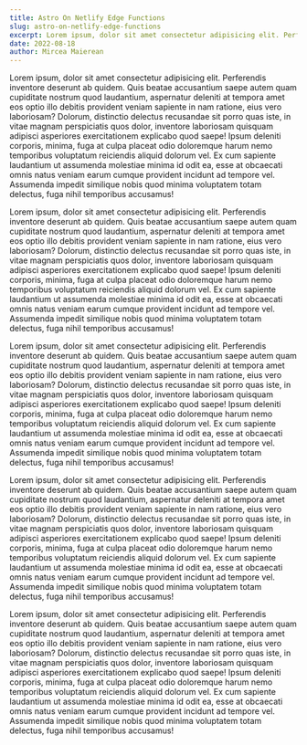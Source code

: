 ```yaml
---
title: Astro On Netlify Edge Functions
slug: astro-on-netlify-edge-functions
excerpt: Lorem ipsum, dolor sit amet consectetur adipisicing elit. Perferendis inventore deserunt ab quidem. Quis beatae accusantium saepe autem quam cupiditate nostrum quod laudantium, aspernatur deleniti at tempora amet eos optio illo debitis provident veniam sapiente in nam ratione, eius vero laboriosam? Dolorum, distinctio delectus recusandae sit porro quas iste, in vitae magnam perspiciatis quos dolor, inventore laboriosam quisquam adipisci asperiores exercitationem explicabo quod saepe! Ipsum deleniti corporis, minima, fuga at culpa placeat odio doloremque harum nemo temporibus voluptatum reiciendis aliquid dolorum vel. Ex cum sapiente laudantium ut assumenda molestiae minima id odit ea, esse at obcaecati omnis natus veniam earum cumque provident incidunt ad tempore vel. Assumenda impedit similique nobis quod minima voluptatem totam delectus, fuga nihil temporibus accusamus!
date: 2022-08-18
author: Mircea Maierean
---
```


Lorem ipsum, dolor sit amet consectetur adipisicing elit. Perferendis inventore deserunt ab quidem. Quis beatae accusantium saepe autem quam cupiditate nostrum quod laudantium, aspernatur deleniti at tempora amet eos optio illo debitis provident veniam sapiente in nam ratione, eius vero laboriosam? Dolorum, distinctio delectus recusandae sit porro quas iste, in vitae magnam perspiciatis quos dolor, inventore laboriosam quisquam adipisci asperiores exercitationem explicabo quod saepe! Ipsum deleniti corporis, minima, fuga at culpa placeat odio doloremque harum nemo temporibus voluptatum reiciendis aliquid dolorum vel. Ex cum sapiente laudantium ut assumenda molestiae minima id odit ea, esse at obcaecati omnis natus veniam earum cumque provident incidunt ad tempore vel. Assumenda impedit similique nobis quod minima voluptatem totam delectus, fuga nihil temporibus accusamus!

Lorem ipsum, dolor sit amet consectetur adipisicing elit. Perferendis inventore deserunt ab quidem. Quis beatae accusantium saepe autem quam cupiditate nostrum quod laudantium, aspernatur deleniti at tempora amet eos optio illo debitis provident veniam sapiente in nam ratione, eius vero laboriosam? Dolorum, distinctio delectus recusandae sit porro quas iste, in vitae magnam perspiciatis quos dolor, inventore laboriosam quisquam adipisci asperiores exercitationem explicabo quod saepe! Ipsum deleniti corporis, minima, fuga at culpa placeat odio doloremque harum nemo temporibus voluptatum reiciendis aliquid dolorum vel. Ex cum sapiente laudantium ut assumenda molestiae minima id odit ea, esse at obcaecati omnis natus veniam earum cumque provident incidunt ad tempore vel. Assumenda impedit similique nobis quod minima voluptatem totam delectus, fuga nihil temporibus accusamus!

Lorem ipsum, dolor sit amet consectetur adipisicing elit. Perferendis inventore deserunt ab quidem. Quis beatae accusantium saepe autem quam cupiditate nostrum quod laudantium, aspernatur deleniti at tempora amet eos optio illo debitis provident veniam sapiente in nam ratione, eius vero laboriosam? Dolorum, distinctio delectus recusandae sit porro quas iste, in vitae magnam perspiciatis quos dolor, inventore laboriosam quisquam adipisci asperiores exercitationem explicabo quod saepe! Ipsum deleniti corporis, minima, fuga at culpa placeat odio doloremque harum nemo temporibus voluptatum reiciendis aliquid dolorum vel. Ex cum sapiente laudantium ut assumenda molestiae minima id odit ea, esse at obcaecati omnis natus veniam earum cumque provident incidunt ad tempore vel. Assumenda impedit similique nobis quod minima voluptatem totam delectus, fuga nihil temporibus accusamus!

Lorem ipsum, dolor sit amet consectetur adipisicing elit. Perferendis inventore deserunt ab quidem. Quis beatae accusantium saepe autem quam cupiditate nostrum quod laudantium, aspernatur deleniti at tempora amet eos optio illo debitis provident veniam sapiente in nam ratione, eius vero laboriosam? Dolorum, distinctio delectus recusandae sit porro quas iste, in vitae magnam perspiciatis quos dolor, inventore laboriosam quisquam adipisci asperiores exercitationem explicabo quod saepe! Ipsum deleniti corporis, minima, fuga at culpa placeat odio doloremque harum nemo temporibus voluptatum reiciendis aliquid dolorum vel. Ex cum sapiente laudantium ut assumenda molestiae minima id odit ea, esse at obcaecati omnis natus veniam earum cumque provident incidunt ad tempore vel. Assumenda impedit similique nobis quod minima voluptatem totam delectus, fuga nihil temporibus accusamus!

Lorem ipsum, dolor sit amet consectetur adipisicing elit. Perferendis inventore deserunt ab quidem. Quis beatae accusantium saepe autem quam cupiditate nostrum quod laudantium, aspernatur deleniti at tempora amet eos optio illo debitis provident veniam sapiente in nam ratione, eius vero laboriosam? Dolorum, distinctio delectus recusandae sit porro quas iste, in vitae magnam perspiciatis quos dolor, inventore laboriosam quisquam adipisci asperiores exercitationem explicabo quod saepe! Ipsum deleniti corporis, minima, fuga at culpa placeat odio doloremque harum nemo temporibus voluptatum reiciendis aliquid dolorum vel. Ex cum sapiente laudantium ut assumenda molestiae minima id odit ea, esse at obcaecati omnis natus veniam earum cumque provident incidunt ad tempore vel. Assumenda impedit similique nobis quod minima voluptatem totam delectus, fuga nihil temporibus accusamus!
